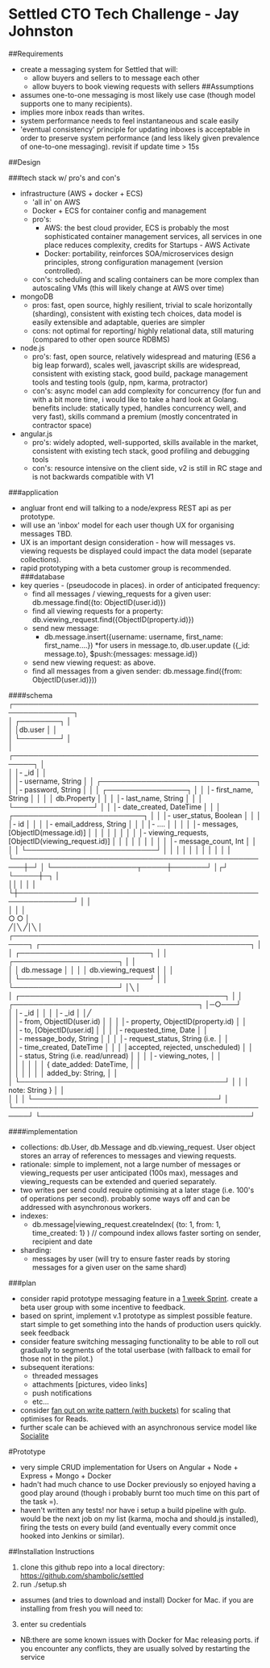 # Settled CTO Tech Challenge -  Jay Johnston

##Requirements
* create a messaging system for Settled that will:
  * allow buyers and sellers to to message each other
  * allow buyers to book viewing requests with sellers
##Assumptions
* assumes one-to-one messaging is most likely use case (though model supports one to many recipients).
* implies more inbox reads than writes.
* system performance needs to feel instantaneous and scale easily
* 'eventual consistency' principle for updating inboxes is acceptable in order to preserve system performance (and less likely given prevalence of one-to-one messaging).  revisit if update time > 15s

##Design

###tech stack w/ pro's and con's
* infrastructure (AWS + docker + ECS)
   * 'all in' on AWS
   * Docker + ECS for container config and management
   * pro's:  
     *  AWS: the best cloud provider,  ECS is probably the most sophisticated container management services, all services in one place reduces complexity, credits for Startups - AWS Activate 
     * Docker: portability, reinforces SOA/microservices design principles, strong configuration management (version controlled).
   * con's:  scheduling and scaling containers can be more complex than autoscaling VMs  (this will likely change at AWS over time)
* mongoDB
  * pros:  fast, open source, highly resilient, trivial to scale horizontally (sharding), consistent with existing tech choices, data model is easily extensible and adaptable, queries are simpler
  * cons: not optimal for reporting/ highly relational data, still maturing (compared to other open source RDBMS)
* node.js
  * pro's:  fast, open source, relatively widespread and maturing (ES6 a big leap forward), scales well, javascript skills are widespread, consistent with existing stack, good build,  package management tools and testing tools (gulp, npm, karma, protractor)
  * con's: async model can add complexity for concurrency (for fun and with a bit more time, i would like to take a hard look at Golang.  benefits include: statically typed, handles concurrency well, and very fast), skills command a premium (mostly concentrated in contractor space)
* angular.js
    * pro's: widely adopted, well-supported, skills available in the market, consistent with existing tech stack, good profiling and debugging tools
    * con's: resource intensive on the client side, v2 is still in RC stage and is not backwards compatible with V1

###application
* angluar front end will talking to a node/express REST api as per prototype.
* will use an 'inbox' model for each user though UX for organising messages TBD.
* UX is an important design consideration - how will messages vs. viewing requests be displayed could impact the data model (separate collections).  
* rapid prototyping with a beta customer group is recommended.
###database
* key queries - (pseudocode in places). in order of anticipated frequency:
  * find all messages / viewing_requests for a given user:  db.message.find({to: ObjectID(user.id)}) 
  * find all viewing requests for a property: db.viewing_request.find({ObjectID(property.id)})
  * send new message: 
    * db.message.insert({username: username, first_name: first_name....})
    *for users in message.to, db.user.update ({_id: message.to}, $push:{messages: message.id})
  * send new viewing request: as above.
  * find all messages from a given sender: db.message.find({from: ObjectID(user.id)}))
  

####schema
                                   ┌──────────────────────────────────────────────────────────────┐                                          
                                   │                           ┌────────┐                         │                                          
                                   │                           │db.user │                         │                                          
                                   │                           └────────┘                         │                                          
                                   │   ┌──────────────────────────────────────────────────────┐   │                                          
                                   │   │- _id                                                 │   │                                          
                                   │   │- username, String                                    │   │         ┌───────────────────────────────┐
                                   │   │- password, String                                    │   │         │       ┌────────────────┐      │
                                   │   │- first_name, String                                  │   │         │       │  db.Property   │      │
                                   │   │- last_name, String                                   │   │         │       └────────────────┘      │
                                   │   │- date_created, DateTime                              │   │         │ ┌──────────────────────────┐  │
                                   │   │- user_status, Boolean                                │   │         │ │- id                      │  │
                                   │   │- email_address, String                               │   │         │ │- ....                    │  │
                                   │ │ │- messages, [ObjectID(message.id)]                    │   │         │ │                          │  │
                                   │ │ │- viewing_requests, [ObjectID(viewing_request.id)]  │ │   │         │ │                          │  │
                                   │ │ │- message_count, Int                                │ │   │         │ └──────────────────────────┘  │
                                   │ │ │                                                    │ │   │         │                               │
                                   │ │ └────────────────────────────────────────────────────┼─┘   │         └─────────────────┬─────┼───────┘
                                   │┌┘                                                      └─────┼─┐                         │              
                                   ││                                                             │ │                         │              
                                   └┼─────────────────────────────────────────────────────────────┘ │                         │              
                                    │                                                               │                         │              
                                    ○                                                               ○                         │              
                                   ╱│╲                                                          ╱│╲                       │              
                  ┌─────────────────────────────────────────────────────┐    ┌──────────────────────────────────────────┐     │              
                  │           ┌──────────────────────────┐              │    │         ┌─────────────────────┐          │     │              
                  │           │        db.message        │              │    │         │ db.viewing_request  │          │     │              
                  │           └──────────────────────────┘              │    │         └─────────────────────┘          │╲    │              
                  │   ┌─────────────────────────────────────────┐       │    │  ┌─────────────────────────────────────┐ │─○───┘              
                  │   │- _id                                    │       │    │  │- _id                                │ │╱                   
                  │   │- from, ObjectID(user.id)                │       │    │  │- property, ObjectID(property.id)    │ │                    
                  │   │- to, [ObjectID(user.id]                 │       │    │  │- requested_time, Date               │ │                    
                  │   │- message_body, String                   │       │    │  │- request_status, String (i.e.       │ │                    
                  │   │- time_created, DateTime                 │       │    │  │accepted, rejected, unscheduled)     │ │                    
                  │   │- status, String (i.e. read/unread)      │       │    │  │- viewing_notes,                     │ │                    
                  │   │                                         │       │    │  │    {   date_added: DateTime,        │ │                    
                  │   │                                         │       │    │  │        added_by: String,            │ │                    
                  │   └─────────────────────────────────────────┘       │    │  │        note: String   }             │ │                    
                  │                                                     │    │  └─────────────────────────────────────┘ │                    
                  └─────────────────────────────────────────────────────┘    └──────────────────────────────────────────┘                    
                                                                                                                                             
  
####implementation
  * collections:  db.User, db.Message and db.viewing_request.  User object stores an array of references to messages and viewing requests.
  * rationale: simple to implement, not a large number of messages or viewing_requests per user anticipated (100s max), messages and viewing_requests can be extended and queried separately. 
  * two writes per send could require optimising at a later stage (i.e. 100's of operations per second). probably some ways off and can be addressed with asynchronous workers.
  * indexes:
    * db.message|viewing_request.createIndex( {to: 1, from: 1, time_created: 1} )  // compound index allows faster sorting on sender, recipient and date
  * sharding: 
    * messages by user (will try to ensure faster reads by storing messages for a given user on the same shard)

###plan
* consider rapid prototype messaging feature in a [1 week Sprint](http://www.gv.com/sprint/). create a beta user group with some incentive to feedback.  
* based on sprint, implement v.1 prototype as simplest possible feature. start simple to get something into the hands of production users quickly. seek feedback 
* consider feature switching messaging functionality to be able to roll out gradually to segments of the total userbase (with fallback to email for those not in the pilot.)
* subsequent iterations:
  * threaded messages
  * attachments [pictures, video links]
  * push notifications
  * etc...
* consider [fan out on write pattern (with buckets)](http://blog.mongodb.org/post/65612078649/schema-design-for-social-inboxes-in-mongodb) for scaling that optimises for Reads.
* further scale can be achieved with an asynchronous service model like [Socialite](https://github.com/mongodb-labs/socialite)

#Prototype
* very simple CRUD implementation for Users on Angular + Node + Express + Mongo + Docker
* hadn't had much chance to use Docker previously so enjoyed having a good play around (though i probably burnt too much time on this part of the task =).
* haven't written any tests! nor have i setup a build pipeline with gulp. would be the next job on my list (karma, mocha and should.js installed),  firing the tests on every build (and eventually every commit once hooked into Jenkins or similar). 

##Installation Instructions

1. clone this github repo into a local directory: https://github.com/shambolic/settled
2. run ./setup.sh
  * assumes (and tries to download and install) Docker for Mac.  if you are installing from fresh you will need to:
3. enter su credentials
  * NB:there are some known issues with Docker for Mac releasing ports.  if you encounter any conflicts, they are  usually solved by restarting the service 